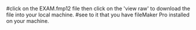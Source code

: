 #click on the EXAM.fmp12 file then click on the 'view raw' to download the file into your local machine. 
#see to it that you have fileMaker Pro installed on your machine.
